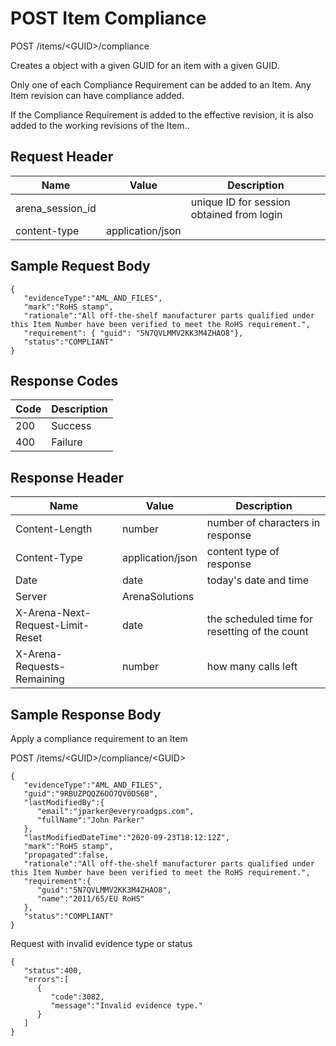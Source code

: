 # POST Item Compliance


POST /items/&lt;GUID&gt;/compliance

Creates a  object with a given GUID  for an item with a given GUID.

Only one of each Compliance Requirement can be added to an Item. Any Item revision can have compliance added.

If the Compliance Requirement is added to the effective revision, it is also added to the working revisions of the Item..

## Request Header

| Name<br> | Value<br> | Description<br> |
|  --- |  --- |  --- | 
| arena_session_id<br> |   | unique ID for session obtained from login<br> |
| content\-type<br> | application/json<br> |   |

## Sample Request Body
```
{  
   "evidenceType":"AML_AND_FILES",
   "mark":"RoHS stamp",
   "rationale":"All off-the-shelf manufacturer parts qualified under this Item Number have been verified to meet the RoHS requirement.",
   "requirement": { "guid": "5N7QVLMMV2KK3M4ZHAO8"},
   "status":"COMPLIANT"
}
```
## Response Codes

| Code<br> | Description<br> |
|  --- |  --- | 
| 200<br> | Success<br> |
| 400<br> | Failure<br> |

## Response Header

| Name<br> | Value<br> | Description<br> |
|  --- |  --- |  --- | 
| Content\-Length<br> | number<br> | number of characters in response<br> |
| Content\-Type<br> | application/json<br> | content type of response<br> |
| Date<br> | date<br> | today's date and time<br> |
| Server<br> | ArenaSolutions<br> |   |
| X\-Arena\-Next\-Request\-Limit\-Reset<br> | date<br> | the scheduled time for resetting of the count<br> |
| X\-Arena\-Requests\-Remaining<br> | number<br> | how many calls left<br> |

## Sample Response Body
Apply a compliance requirement to an Item



POST /items/&lt;GUID&gt;/compliance/&lt;GUID&gt;

```
{  
   "evidenceType":"AML_AND_FILES",
   "guid":"9RBUZPQQZ6OO7QV0DS6B",
   "lastModifiedBy":{  
      "email":"jparker@everyroadgps.com",
      "fullName":"John Parker"
   },
   "lastModifiedDateTime":"2020-09-23T18:12:12Z",
   "mark":"RoHS stamp",
   "propagated":false,
   "rationale":"All off-the-shelf manufacturer parts qualified under this Item Number have been verified to meet the RoHS requirement.",
   "requirement":{  
      "guid":"5N7QVLMMV2KK3M4ZHAO8",
      "name":"2011/65/EU RoHS"
   },
   "status":"COMPLIANT"
}
```
Request with invalid evidence type or status

```
{  
   "status":400,
   "errors":[  
      {  
         "code":3082,
         "message":"Invalid evidence type."
      }
   ]
}
```
